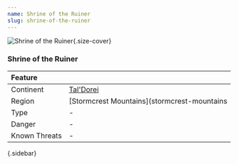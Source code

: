 ```yaml
---
name: Shrine of the Ruiner
slug: shrine-of-the-ruiner
---
```

![Shrine of the Ruiner](geography-shrine-of-the-ruiner.jpg){.size-cover}
### Shrine of the Ruiner

| Feature     ||
|:-------------|:--------------------------|
| Continent    | [Tal'Dorei](taldorei)     |
| Region       | [Stormcrest Mountains](stormcrest-mountains|)
| Type         | - |
| Danger       | - |
| Known Threats| - |
{.sidebar}



